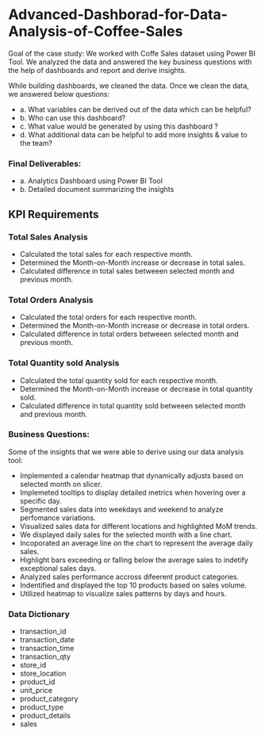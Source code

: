 # Advanced-Dashborad-for-Data-Analysis-of-Coffee-Sales

Goal of the case study:
We worked with Coffe Sales dataset using Power BI Tool. We analyzed the data and answered the key business questions with the help of dashboards and report and derive insights.

While building dashboards, we cleaned the data. Once we clean the data, we answered below questions:

- a. What variables can be derived out of the data which can be helpful? 
- b. Who can use this dashboard? 
- c. What value would be generated by using this dashboard ? 
- d. What additional data can be helpful to add more insights & value to the team?

### Final Deliverables: 
- a. Analytics Dashboard using Power BI Tool 
- b. Detailed document summarizing the insights

## KPI Requirements

### Total Sales Analysis

- Calculated the total sales for each respective month.
- Determined the Month-on-Month increase or decrease in total sales.
- Calculated difference in total sales betweeen selected month and previous month.

### Total Orders Analysis

- Calculated the total orders for each respective month.
- Determined the Month-on-Month increase or decrease in total orders.
- Calculated difference in total orders betweeen selected month and previous month.

### Total Quantity sold Analysis

- Calculated the total quantity sold for each respective month.
- Determined the Month-on-Month increase or decrease in total quantity sold.
- Calculated difference in total quantity sold betweeen selected month and previous month.
  

### Business Questions:

Some of the insights that we were able to derive  using our data analysis tool:

- Implemented a calendar heatmap that dynamically adjusts based on selected month on slicer.
- Implemeted tooltips to display detailed metrics when hovering over a specific day.
- Segmented sales data into weekdays and weekend to analyze perfomance variations.
- Visualized sales data for different locations and highlighted MoM trends.
- We displayed daily sales for the selected month with a line chart.
- Incoporated an average line on the chart to represent the average daily sales.
- Highlight bars exceeding or falling below the average sales to indetify exceptional sales days.
- Analyzed sales performance accross difeerent product categories.
- Indentified and displayed the top 10 products based on sales volume.
- Utilized heatmap to visualize sales patterns by days and hours.

### Data Dictionary

- transaction_id
- transaction_date
- transaction_time
- transaction_qty
- store_id
- store_location
- product_id
- unit_price
- product_category
- product_type
- product_details
- sales


  



